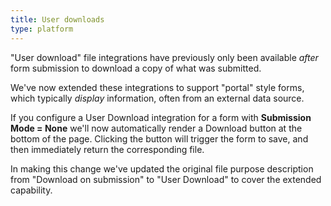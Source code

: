 ```yaml
---
title: User downloads
type: platform
---
```


"User download" file integrations have previously only been available *after* form submission to download a copy of what was submitted.

We've now extended these integrations to support "portal" style forms, which typically *display* information, often from an external data source.

If you configure a User Download integration for a form with **Submission Mode = None** we'll now automatically render a Download button at the bottom of the page. Clicking the button will trigger the form to save, and then immediately return the corresponding file.

In making this change we've updated the original file purpose description from "Download on submission" to "User Download" to cover the extended capability.